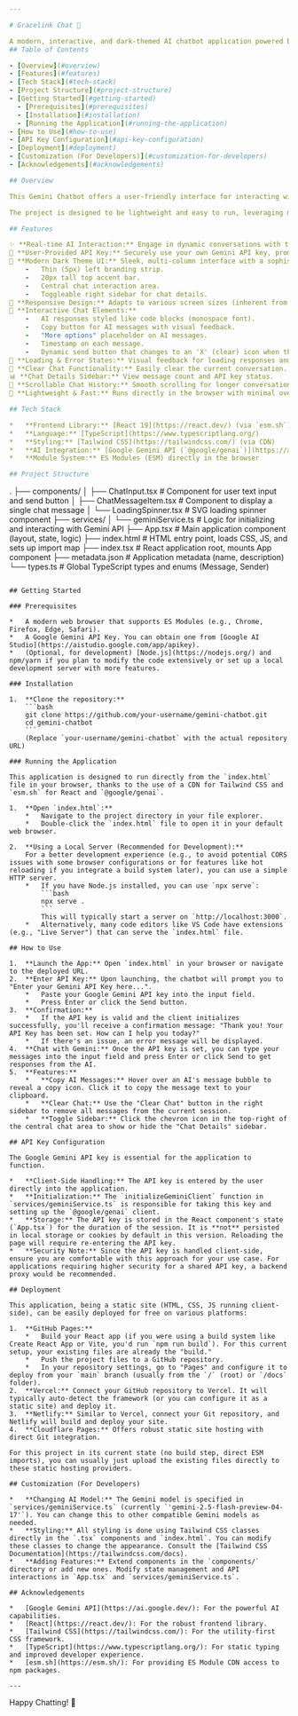 ```yaml
---

# Gracelink Chat 🚀

A modern, interactive, and dark-themed AI chatbot application powered by Google's Gemini API. Built with React 19, TypeScript, and Tailwind CSS, this application runs directly in the browser using ESM modules, providing a seamless user experience for real-time conversations with an advanced AI model.
## Table of Contents

- [Overview](#overview)
- [Features](#features)
- [Tech Stack](#tech-stack)
- [Project Structure](#project-structure)
- [Getting Started](#getting-started)
  - [Prerequisites](#prerequisites)
  - [Installation](#installation)
  - [Running the Application](#running-the-application)
- [How to Use](#how-to-use)
- [API Key Configuration](#api-key-configuration)
- [Deployment](#deployment)
- [Customization (For Developers)](#customization-for-developers)
- [Acknowledgements](#acknowledgements)

## Overview

This Gemini Chatbot offers a user-friendly interface for interacting with Google's cutting-edge Gemini large language models. Users can provide their own Gemini API key to initiate conversations. The application features a responsive, multi-column layout with a focus on aesthetics and usability, including a dark theme, dynamic UI elements, and easy message management.

The project is designed to be lightweight and easy to run, leveraging modern web technologies like ESM modules (via `esm.sh`) and Tailwind CSS (via CDN) to minimize setup complexity.

## Features

✨ **Real-time AI Interaction:** Engage in dynamic conversations with the Gemini API.
🔑 **User-Provided API Key:** Securely use your own Gemini API key, prompted at the start.
🎨 **Modern Dark Theme UI:** Sleek, multi-column interface with a sophisticated dark aesthetic.
    -   Thin (5px) left branding strip.
    -   20px tall top accent bar.
    -   Central chat interaction area.
    -   Toggleable right sidebar for chat details.
📱 **Responsive Design:** Adapts to various screen sizes (inherent from Tailwind CSS usage).
💬 **Interactive Chat Elements:**
    -   AI responses styled like code blocks (monospace font).
    -   Copy button for AI messages with visual feedback.
    -   "More options" placeholder on AI messages.
    -   Timestamp on each message.
    -   Dynamic send button that changes to an 'X' (clear) icon when the input is empty.
🔄 **Loading & Error States:** Visual feedback for loading responses and clear error messages.
🧹 **Clear Chat Functionality:** Easily clear the current conversation.
📊 **Chat Details Sidebar:** View message count and API key status.
📜 **Scrollable Chat History:** Smooth scrolling for longer conversations.
🚀 **Lightweight & Fast:** Runs directly in the browser with minimal overhead.

## Tech Stack

*   **Frontend Library:** [React 19](https://react.dev/) (via `esm.sh`)
*   **Language:** [TypeScript](https://www.typescriptlang.org/)
*   **Styling:** [Tailwind CSS](https://tailwindcss.com/) (via CDN)
*   **AI Integration:** [Google Gemini API (`@google/genai`)](https://ai.google.dev/docs) (via `esm.sh`, using model `gemini-2.5-flash-preview-04-17`)
*   **Module System:** ES Modules (ESM) directly in the browser

## Project Structure

```
.
├── components/
│   ├── ChatInput.tsx         # Component for user text input and send button
│   ├── ChatMessageItem.tsx   # Component to display a single chat message
│   └── LoadingSpinner.tsx    # SVG loading spinner component
├── services/
│   └── geminiService.ts      # Logic for initializing and interacting with Gemini API
├── App.tsx                   # Main application component (layout, state, logic)
├── index.html                # HTML entry point, loads CSS, JS, and sets up import map
├── index.tsx                 # React application root, mounts App component
├── metadata.json             # Application metadata (name, description)
└── types.ts                  # Global TypeScript types and enums (Message, Sender)
```

## Getting Started

### Prerequisites

*   A modern web browser that supports ES Modules (e.g., Chrome, Firefox, Edge, Safari).
*   A Google Gemini API Key. You can obtain one from [Google AI Studio](https://aistudio.google.com/app/apikey).
*   (Optional, for development) [Node.js](https://nodejs.org/) and npm/yarn if you plan to modify the code extensively or set up a local development server with more features.

### Installation

1.  **Clone the repository:**
    ```bash
    git clone https://github.com/your-username/gemini-chatbot.git
    cd gemini-chatbot
    ```
    (Replace `your-username/gemini-chatbot` with the actual repository URL)

### Running the Application

This application is designed to run directly from the `index.html` file in your browser, thanks to the use of a CDN for Tailwind CSS and `esm.sh` for React and `@google/genai`.

1.  **Open `index.html`:**
    *   Navigate to the project directory in your file explorer.
    *   Double-click the `index.html` file to open it in your default web browser.

2.  **Using a Local Server (Recommended for Development):**
    For a better development experience (e.g., to avoid potential CORS issues with some browser configurations or for features like hot reloading if you integrate a build system later), you can use a simple HTTP server.
    *   If you have Node.js installed, you can use `npx serve`:
        ```bash
        npx serve .
        ```
        This will typically start a server on `http://localhost:3000`.
    *   Alternatively, many code editors like VS Code have extensions (e.g., "Live Server") that can serve the `index.html` file.

## How to Use

1.  **Launch the App:** Open `index.html` in your browser or navigate to the deployed URL.
2.  **Enter API Key:** Upon launching, the chatbot will prompt you to "Enter your Gemini API Key here...".
    *   Paste your Google Gemini API key into the input field.
    *   Press Enter or click the Send button.
3.  **Confirmation:**
    *   If the API key is valid and the client initializes successfully, you'll receive a confirmation message: "Thank you! Your API Key has been set. How can I help you today?"
    *   If there's an issue, an error message will be displayed.
4.  **Chat with Gemini:** Once the API key is set, you can type your messages into the input field and press Enter or click Send to get responses from the AI.
5.  **Features:**
    *   **Copy AI Messages:** Hover over an AI's message bubble to reveal a copy icon. Click it to copy the message text to your clipboard.
    *   **Clear Chat:** Use the "Clear Chat" button in the right sidebar to remove all messages from the current session.
    *   **Toggle Sidebar:** Click the chevron icon in the top-right of the central chat area to show or hide the "Chat Details" sidebar.

## API Key Configuration

The Google Gemini API key is essential for the application to function.

*   **Client-Side Handling:** The API key is entered by the user directly into the application.
*   **Initialization:** The `initializeGeminiClient` function in `services/geminiService.ts` is responsible for taking this key and setting up the `@google/genai` client.
*   **Storage:** The API key is stored in the React component's state (`App.tsx`) for the duration of the session. It is **not** persisted in local storage or cookies by default in this version. Reloading the page will require re-entering the API key.
*   **Security Note:** Since the API key is handled client-side, ensure you are comfortable with this approach for your use case. For applications requiring higher security for a shared API key, a backend proxy would be recommended.

## Deployment

This application, being a static site (HTML, CSS, JS running client-side), can be easily deployed for free on various platforms:

1.  **GitHub Pages:**
    *   Build your React app (if you were using a build system like Create React App or Vite, you'd run `npm run build`). For this current setup, your existing files are already the "build."
    *   Push the project files to a GitHub repository.
    *   In your repository settings, go to "Pages" and configure it to deploy from your `main` branch (usually from the `/` (root) or `/docs` folder).
2.  **Vercel:** Connect your GitHub repository to Vercel. It will typically auto-detect the framework (or you can configure it as a static site) and deploy it.
3.  **Netlify:** Similar to Vercel, connect your Git repository, and Netlify will build and deploy your site.
4.  **Cloudflare Pages:** Offers robust static site hosting with direct Git integration.

For this project in its current state (no build step, direct ESM imports), you can usually just upload the existing files directly to these static hosting providers.

## Customization (For Developers)

*   **Changing AI Model:** The Gemini model is specified in `services/geminiService.ts` (currently `'gemini-2.5-flash-preview-04-17'`). You can change this to other compatible Gemini models as needed.
*   **Styling:** All styling is done using Tailwind CSS classes directly in the `.tsx` components and `index.html`. You can modify these classes to change the appearance. Consult the [Tailwind CSS Documentation](https://tailwindcss.com/docs).
*   **Adding Features:** Extend components in the `components/` directory or add new ones. Modify state management and API interactions in `App.tsx` and `services/geminiService.ts`.

## Acknowledgements

*   [Google Gemini API](https://ai.google.dev/): For the powerful AI capabilities.
*   [React](https://react.dev/): For the robust frontend library.
*   [Tailwind CSS](https://tailwindcss.com/): For the utility-first CSS framework.
*   [TypeScript](https://www.typescriptlang.org/): For static typing and improved developer experience.
*   [esm.sh](https://esm.sh/): For providing ES Module CDN access to npm packages.

---
```


Happy Chatting! 🎉
```
